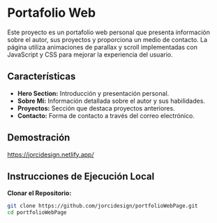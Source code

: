 # Portafolio Web

Este proyecto es un portafolio web personal que presenta información sobre el autor, sus proyectos y proporciona un medio de contacto. La página utiliza animaciones de parallax y scroll implementadas con JavaScript y CSS para mejorar la experiencia del usuario.

## Características

- **Hero Section:** Introducción y presentación personal.
- **Sobre Mí:** Información detallada sobre el autor y sus habilidades.
- **Proyectos:** Sección que destaca proyectos anteriores.
- **Contacto:** Forma de contacto a través del correo electrónico.

## Demostración

https://jorcidesign.netlify.app/


## Instrucciones de Ejecución Local

 **Clonar el Repositorio:**
   ```bash
   git clone https://github.com/jorcidesign/portfolioWebPage.git
   cd portfolioWebPage 
